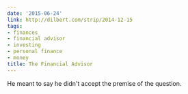```yaml
---
date: '2015-06-24'
link: http://dilbert.com/strip/2014-12-15
tags:
- finances
- financial advisor
- investing
- personal finance
- money
title: The Financial Advisor
---
```


He meant to say he didn't accept the premise of the question.
